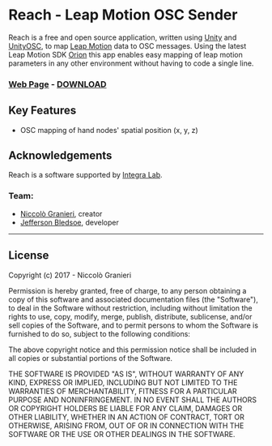 # Reach - Leap Motion OSC Sender

Reach is a free and open source application, written using [Unity](https://unity3d.com) and [UnityOSC](https://github.com/jorgegarcia/UnityOSC), to map [Leap Motion](https://leapmotion.com) data to OSC messages. Using the latest Leap Motion SDK [Orion](https://developer.leapmotion.com/orion/) this app
enables easy mapping of leap motion parameters in any other environment without having to code a single line.

### [**Web Page**](http://niccologranieri.com/reach/) - [**DOWNLOAD**](https://sourceforge.net/projects/reach/files/OrionOSC_0.1.0-alpha/)

## Key Features
- OSC mapping of hand nodes' spatial position (x, y, z)

## Acknowledgements

Reach is a software supported by [Integra Lab](http://integra.io).

### Team:
- [Niccolò Granieri](http://niccologranieri.com), creator
- [Jefferson Bledsoe](https://twitter.com/Jeff_Bledsoe), developer

---

## License

Copyright (c)  2017 - Niccolò Granieri

Permission is hereby granted, free of charge, to any person obtaining a copy
of this software and associated documentation files (the "Software"), to deal
in the Software without restriction, including without limitation the rights
to use, copy, modify, merge, publish, distribute, sublicense, and/or sell
copies of the Software, and to permit persons to whom the Software is
furnished to do so, subject to the following conditions:

The above copyright notice and this permission notice shall be included in
all copies or substantial portions of the Software.

THE SOFTWARE IS PROVIDED "AS IS", WITHOUT WARRANTY OF ANY KIND, EXPRESS OR
IMPLIED, INCLUDING BUT NOT LIMITED TO THE WARRANTIES OF MERCHANTABILITY,
FITNESS FOR A PARTICULAR PURPOSE AND NONINFRINGEMENT. IN NO EVENT SHALL THE
AUTHORS OR COPYRIGHT HOLDERS BE LIABLE FOR ANY CLAIM, DAMAGES OR OTHER
LIABILITY, WHETHER IN AN ACTION OF CONTRACT, TORT OR OTHERWISE, ARISING FROM,
OUT OF OR IN CONNECTION WITH THE SOFTWARE OR THE USE OR OTHER DEALINGS IN
THE SOFTWARE.
